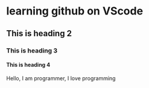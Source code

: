 # learning github on VScode

## This is heading 2

### This is heading 3

#### This is heading 4

Hello, I am programmer, I love programming